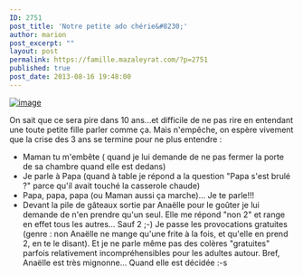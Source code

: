```yaml
---
ID: 2751
post_title: 'Notre petite ado chérie&#8230;'
author: marion
post_excerpt: ""
layout: post
permalink: https://famille.mazaleyrat.com/?p=2751
published: true
post_date: 2013-08-16 19:48:00
---
```

<a href="http://famille.mazaleyrat.com/wp-content/uploads/2013/08/wpid-IMG_20130810_105616.jpg"><img title="avec ses bijoux de fille" class="alignleft size-full" alt="image" src="http://famille.mazaleyrat.com/wp-content/uploads/2013/08/wpid-IMG_20130810_105616.jpg" /></a> 

On sait que ce sera pire dans 10 ans...et difficile de ne pas rire en entendant une toute petite fille parler comme ça. Mais n'empêche, on espère vivement que la crise des 3 ans se termine pour ne plus entendre :
* Maman tu m'embête ( quand je lui demande de ne pas fermer la porte de sa chambre quand elle est dedans)
* Je parle à Papa (quand à table je répond a la question "Papa s'est brulé ?" parce qu'il avait touché la casserole chaude)
* Papa, papa, papa (ou Maman aussi ça marche)... Je te parle!!!
* Devant la pile de gâteaux sortie par Anaëlle pour le goûter je lui demande de n'en prendre qu'un seul. Elle me répond "non 2" et range en effet tous les autres... Sauf 2 ;-)
Je passe les provocations gratuites (genre : non Anaëlle ne mange qu'une frite à la fois, et qu'elle en prend 2, en te le disant).
Et je ne parle même pas des colères "gratuites" parfois relativement incompréhensibles pour les adultes autour. Bref, Anaëlle est très mignonne... Quand elle est décidée :-s